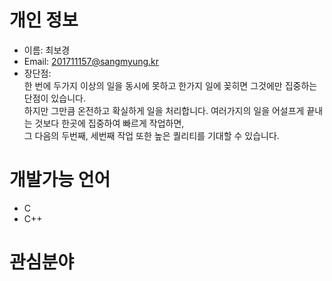 # 개인 정보
* 이름: 최보경
* Email: 201711157@sangmyung.kr
* 장단점:
<br>한 번에 두가지 이상의 일을 동시에 못하고 한가지 일에 꽂히면 그것에만 집중하는 단점이 있습니다.
<br>하지만 그만큼 온전하고 확실하게 일을 처리합니다. 여러가지의 일을 어설프게 끝내는 것보다 한곳에 집중하여 빠르게 작업하면,
<br>그 다음의 두번째, 세번째 작업 또한 높은 퀄리티를 기대할 수 있습니다.

# 개발가능 언어
* C
* C++

# 관심분야
